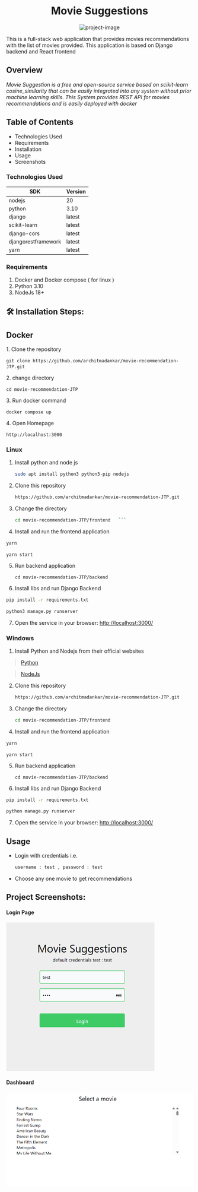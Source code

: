 <h1 align="center" id="title">Movie Suggestions</h1>

<p align="center"><img src="https://socialify.git.ci/architmadankar/movie-recommendation-JTP/image?description=1&amp;descriptionEditable=Movie%20Recommendation%20Webapp%20using%20Reactjs%20and%20Django&amp;font=Inter&amp;language=1&amp;name=1&amp;owner=1&amp;theme=Light" alt="project-image"></p>

<p id="description">This is a full-stack web application that provides movies recommendations with the list of movies provided. This application is based on Django backend and React frontend</p>


## Overview
*Movie Suggestion is a free and open-source service based on scikit-learn cosine_similarity that can be easily integrated into any system without prior machine learning skills. This System provides REST API for movies recommendations and is easily deployed with docker*


## Table of Contents

 - Technologies Used
 - Requirements
 - Installation
 - Usage
 - Screenshots


### Technologies Used
|  SDK|Version  |
|--|--|
|  nodejs|20  |
|python | 3.10|
|django| latest|
|scikit-learn| latest|
|django-cors | latest|
|djangorestframework | latest|
|yarn| latest|


### Requirements

1. Docker and Docker compose ( for linux )
2. Python 3.10
3. NodeJs 18+ 

<h2>🛠️ Installation Steps:</h2>

## Docker

<p>1. Clone the repository</p>

```
git clone https://github.com/architmadankar/movie-recommendation-JTP.git
```

<p>2. change directory</p>

```
cd movie-recommendation-JTP
```

<p>3. Run docker command</p>

```
docker compose up
```

<p>4. Open Homepage</p>

```
http://localhost:3000
```

### Linux 
1. Install python and node js 

	```bash
    sudo apt install python3 python3-pip nodejs
    ```

2. Clone this repository

      ```bash
    https://github.com/architmadankar/movie-recommendation-JTP.git
      ```
3. Change the directory

    ```bash
    cd movie-recommendation-JTP/frontend   ```
4. Install and run the frontend application

```bash
yarn
```
```
yarn start
```

5. Run backend application
   ```
   cd movie-recommendation-JTP/backend
   ```
6.  Install libs and run Django Backend

   ```bash
pip install -r requirements.txt
```
```bash
python3 manage.py runserver
```

7.  Open the service in your browser:  [http://localhost:3000/](http://localhost:3000/)

### Windows

1. Install Python and Nodejs from their official websites
> [Python](https://www.python.org/downloads/) 

> [NodeJs](https://nodejs.org/en/download)

2. Clone this repository

      ```bash
    https://github.com/architmadankar/movie-recommendation-JTP.git
      ```
3. Change the directory


    ```bash
    cd movie-recommendation-JTP/frontend
    ```
4. Install and run the frontend application

```bash
yarn
```
```
yarn start
```

5. Run backend application
   ```
   cd movie-recommendation-JTP/backend
   ```
6.  Install libs and run Django Backend

   ```bash
pip install -r requirements.txt
```
```bash
python manage.py runserver
```
7.  Open the service in your browser:  [http://localhost:3000/](http://localhost:3000/)


## Usage

- Login with credentials i.e.
  ```bash
  username : test , password : test
  ```
- Choose any one movie to get recommendations

<h2>Project Screenshots:</h2>

#### Login Page

<img src="https://github.com/architmadankar/movie-recommendation-JTP/blob/f34d62987f12f4a32a1e28932c2c2404e96f3f75/screenshots/login.png" alt="project-screenshot" width="400" height="400/">

#### Dashboard

<img src="https://github.com/architmadankar/movie-recommendation-JTP/blob/f34d62987f12f4a32a1e28932c2c2404e96f3f75/screenshots/dashboard.png" alt="project-screenshot">


